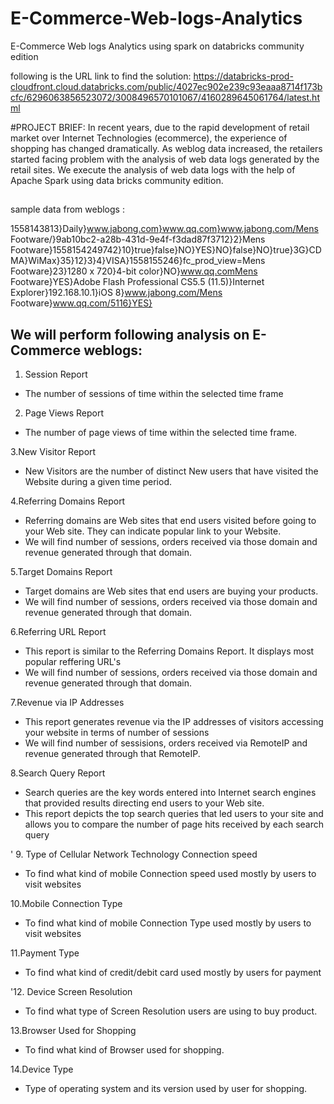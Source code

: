 # E-Commerce-Web-logs-Analytics
E-Commerce Web logs Analytics using spark on databricks community edition

following is the URL link to find the solution:
https://databricks-prod-cloudfront.cloud.databricks.com/public/4027ec902e239c93eaaa8714f173bcfc/6296063856523072/3008496570101067/4160289645061764/latest.html

#PROJECT BRIEF:
In recent years, due to the rapid development of retail market over Internet Technologies (ecommerce), the experience of shopping has changed dramatically. As weblog data increased, the retailers started facing problem with the analysis of web data logs generated by the retail sites. We execute the analysis of  web data logs with the help of Apache Spark using data bricks community edition.


## 

sample data from weblogs :

1558143813}Daily}www.jabong.com}www.qq.com}www.jabong.com/Mens Footware/}9ab10bc2-a28b-431d-9e4f-f3dad87f3712}2}Mens Footware}1558154249742}10}true}false}NO}YES}NO}false}NO}true}3G}CDMA}WiMax}35}12}3}4}VISA}1558155246}fc_prod_view=Mens Footware}23}1280 x 720}4-bit color}NO}www.qq.comMens Footware}YES}Adobe Flash Professional CS5.5 (11.5)}Internet Explorer}192.168.10.1}iOS 8}www.jabong.com/Mens Footware}www.qq.com/5116}YES}


## We will perform following analysis on E-Commerce weblogs:

1. Session Report

* The number of sessions of time within the selected time frame 

2. Page Views Report
* The number of page views of time within the selected time frame.

3.New Visitor Report
* New Visitors are the number of distinct New users that have visited the Website during a given time period.

4.Referring Domains Report
* Referring domains are Web sites that end users visited before going to your Web site. They can indicate popular link to your Website.
* We will find number of sessions, orders received via those domain and revenue generated through that domain.

5.Target Domains Report
* Target domains are Web sites that end users are buying your products.
* We will find number of sessions, orders received via those domain and revenue generated through that domain.

6.Referring URL Report
* This report is similar to the Referring Domains Report. It displays most popular reffering URL's
* We will find number of sessions, orders received via those domain and revenue generated through that domain.

7.Revenue via IP Addresses 
* This report generates revenue via the IP addresses of visitors accessing your website in terms of number of sessions
* We will find number of sessisions, orders received via RemoteIP and revenue generated through that RemoteIP.

8.Search Query Report
* Search queries are the key words entered into Internet search engines that provided results directing end users to your Web site. 
* This report depicts the top search queries that led users to your site and allows you to compare the number of page hits received by each search query

' 9. Type of Cellular Network Technology Connection speed 
* To find what kind of mobile Connection speed used mostly by users to visit websites

10.Mobile Connection Type
* To find what kind of mobile Connection Type used mostly by users to visit websites

11.Payment Type
* To find what kind of credit/debit card used mostly by users for payment

'12. Device Screen Resolution
* To find what type of Screen Resolution users are using to buy product.

13.Browser Used for Shopping
* To find what kind of Browser used for shopping.

14.Device Type
* Type of operating system and its version used by user for shopping.
